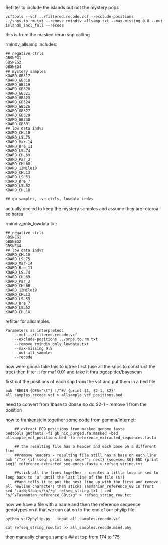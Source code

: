 Refilter to include the islands but not the mystery pops 

```
vcftools --vcf ../filtered.recode.vcf --exclude-positions ../snps.to.rm.txt --remove rmindiv_allsamp.txt --max-missing 0.8 --out islands_incl_full --recode
```
this is from the masked rerun snp calling 

rmindv_allsamp includes:
```
## negative ctrls
GBSNEG1
GBSNEG2
GBSNEG4
## mystery samples
KOARO_GB317
KOARO_GB318
KOARO_GB319
KOARO_GB320
KOARO_GB321
KOARO_GB323
KOARO_GB324
KOARO_GB326
KOARO_GB327
KOARO_GB329
KOARO_GB330
KOARO_GB331
## low data indvs
KOARO_CHL10
KOARO_LSL75
KOARO_Mar-14
KOARO_Bre_11
KOARO_LSL74
KOARO_CHL69
KOARO_Par_3
KOARO_CHL68
KOARO_12Mile19
KOARO_CHL13
KOARO_LSL53
KOARO_Bre_7
KOARO_LSL52
KOARO_CHL18

## gb samples, -ve ctrls, lowdata indvs
```

actually decied to keep the mystery samples and assume they are rotoroa so heres

rmindiv_only_lowdata.txt:
```
## negative ctrls
GBSNEG1
GBSNEG2
GBSNEG4
## low data indvs
KOARO_CHL10
KOARO_LSL75
KOARO_Mar-14
KOARO_Bre_11
KOARO_LSL74
KOARO_CHL69
KOARO_Par_3
KOARO_CHL68
KOARO_12Mile19
KOARO_CHL13
KOARO_LSL53
KOARO_Bre_7
KOARO_LSL52
KOARO_CHL18
```
refilter for allsamples.
```
Parameters as interpreted:
	--vcf ../filtered.recode.vcf
	--exclude-positions ../snps.to.rm.txt
	--remove rmindiv_only_lowdata.txt
	--max-missing 0.8
	--out all_samples
	--recode
```
now were gonna take this to iqtree first (use all the snps to construct the tree)  then filter it for maf 0.01 and take it thru pgdspider/bayescan

first cut the positions of each snp from the vcf and put them in a bed file
```
awk 'BEGIN {OFS="\t"} !/^#/ {print $1, $2-1, $2}' all_samples.recode.vcf > allsample_vcf_positions.bed
```
need to convert from 1base to 0base so do $2-1 - remove 1 from the position

now to frankenstein together some code from gemma/internet:

```
	## extract BED positions from masked genome fasta
bedtools getfasta -fi gb_hic_purged.fa.masked -bed allsample_vcf_positions.bed -fo reference_extracted_sequences.fasta

	## the resulting file has a header and each base on a different line
	##remove headers - resulting file still has a base on each line
awk '/^>/ {if (seq) print seq; seq=""; next} {seq=seq $0} END {print seq}' reference_extracted_sequences.fasta > refseq_string.txt

	##stick all the lines together - creates a little loop in sed to loop back to 'a' until the last line of the file ($!)
	##and tells it to put the next line up with the first and remove all newline characters then sticks Tasmanian_reference_GB in front 
sed ':a;N;$!ba;s/\n//g' refseq_string.txt | sed "s/^/Tasmanian_reference_GB\t/g" > refseq_string_row.txt
```
now we have a file with a name and then the reference sequence genotypes on it that we can cat on to the end of our phylip file
```
python vcf2phylip.py --input all_samples.recode.vcf

cat refseq_string_row.txt >> all_samples.recode.min4.phy
```
then manually change sample ## at top from 174 to 175
